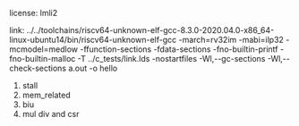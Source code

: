 license:
lmli2

link:
../../toolchains/riscv64-unknown-elf-gcc-8.3.0-2020.04.0-x86_64-linux-ubuntu14/bin/riscv64-unknown-elf-gcc -march=rv32im -mabi=ilp32 -mcmodel=medlow -ffunction-sections -fdata-sections -fno-builtin-printf -fno-builtin-malloc -T ../c_tests/link.lds -nostartfiles -Wl,--gc-sections -Wl,--check-sections a.out -o hello

1. stall
2. mem_related
3. biu
4. mul div and csr 